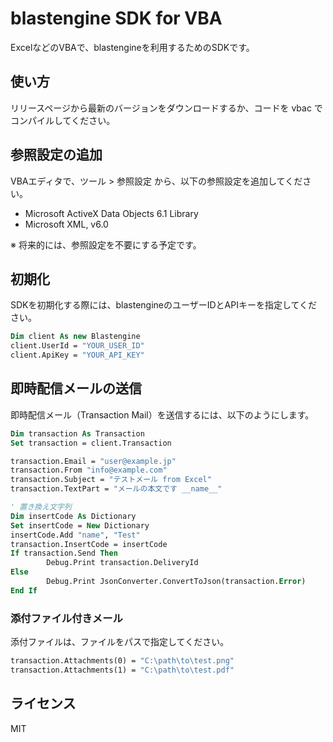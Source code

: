 # blastengine SDK for VBA

ExcelなどのVBAで、blastengineを利用するためのSDKです。

## 使い方

リリースページから最新のバージョンをダウンロードするか、コードを vbac でコンパイルしてください。

## 参照設定の追加

VBAエディタで、ツール > 参照設定 から、以下の参照設定を追加してください。

- Microsoft ActiveX Data Objects 6.1 Library
- Microsoft XML, v6.0

※ 将来的には、参照設定を不要にする予定です。

## 初期化

SDKを初期化する際には、blastengineのユーザーIDとAPIキーを指定してください。

```vb
Dim client As new Blastengine
client.UserId = "YOUR_USER_ID"
client.ApiKey = "YOUR_API_KEY"
```

## 即時配信メールの送信

即時配信メール（Transaction Mail）を送信するには、以下のようにします。

```vb
Dim transaction As Transaction
Set transaction = client.Transaction

transaction.Email = "user@example.jp"
transaction.From "info@example.com"
transaction.Subject = "テストメール from Excel"
transaction.TextPart = "メールの本文です __name__"

' 置き換え文字列
Dim insertCode As Dictionary
Set insertCode = New Dictionary
insertCode.Add "name", "Test"
transaction.InsertCode = insertCode
If transaction.Send Then
		Debug.Print transaction.DeliveryId
Else
		Debug.Print JsonConverter.ConvertToJson(transaction.Error)
End If
```

### 添付ファイル付きメール

添付ファイルは、ファイルをパスで指定してください。

```vb
transaction.Attachments(0) = "C:\path\to\test.png"
transaction.Attachments(1) = "C:\path\to\test.pdf"
```

## ライセンス

MIT


